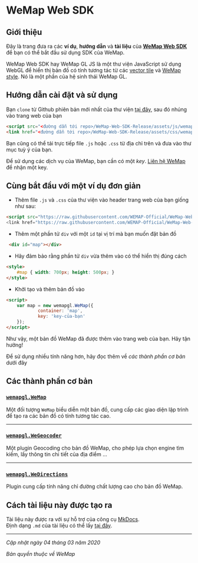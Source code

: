 # WeMap Web SDK

## Giới thiệu

Đây là trang đưa ra các **ví dụ**, **hướng dẫn** và **tài liệu** của [**WeMap Web SDK**](#) để bạn có thể bắt đầu sử dụng SDK của WeMap.

WeMap Web SDK hay WeMap GL JS là một thư viện JavaScript sử dụng WebGL để hiển thị bản đồ có tính tương tác từ các [vector tile](#) và [WeMap style](#). Nó là một phần của hệ sinh thái WeMap GL.

## Hướng dẫn cài đặt và sử dụng

Bạn `clone` từ Github phiên bản mới nhất của thư viện [tại đây](https://github.com/WEMAP-Official/WeMap-Web-SDK-Release), sau đó nhúng vào trang web của bạn
```html
<script src="<đường dẫn tới repo>/WeMap-Web-SDK-Release/assets/js/wemap-gl.js" type="text/javascript"></script>
<link href="<đường dẫn tới repo>/WeMap-Web-SDK-Release/assets/css/wemap.min.css" rel="stylesheet" />
```
Bạn cũng có thể tải trực tiếp file `.js` hoặc `.css` từ địa chỉ trên và đưa vào thư mục tuỳ ý của bạn.  
  
Để sử dụng các dịch vụ của WeMap, bạn cần có một *key*. [Liên hệ WeMap](#) để nhận một key.

## Cùng bắt đầu với một ví dụ đơn giản
- Thêm file `.js` và `.css` của thư viện vào header trang web của bạn giống như sau:  

```html
<script src="https://raw.githubusercontent.com/WEMAP-Official/WeMap-Web-SDK-Release/master/assets/js/wemap-gl.js" type="text/javascript"><script>
<link href="https://raw.githubusercontent.com/WEMAP-Official/WeMap-Web-SDK-Release/master/assets/css/wemap.min.css" rel="stylesheet" />
```
- Thêm một phần tử `div` với một `id` tại vị trí mà bạn muốn đặt bản đồ
```html
 <div id="map"></div>
```
- Hãy đảm bảo rằng phần tử `div` vừa thêm vào có thể hiển thị đúng cách
```html
<style>
    #map { width: 700px; height: 500px; }
</style>
```
- Khởi tạo và thêm bản đồ vào
```html
<script>
    var map = new wemapgl.WeMap({
            container: 'map',
            key: 'key-của-bạn'
    });
</script>
```
Như vậy, một bản đồ WeMap đã được thêm vào trang web của bạn. Hãy tận hưởng!

Để sử dụng nhiều tính năng hơn, hãy đọc thêm về *các thành phần cơ bản* dưới đây
## Các thành phần cơ bản

### [`wemapgl.WeMap`](./wemap.md)

Một đối tượng `WeMap` biểu diễn một bản đồ, cung cấp các giao diện lập trình để tạo ra các bản đồ có tính tương tác cao.

---

### [`wemapgl.WeGeocoder`](./wegeocoder.md)

Một plugin Geocoding cho bản đồ WeMap, cho phép lựa chọn engine tìm kiếm, lấy thông tin chi tiết của địa điểm ...

---

### [`wemapgl.WeDirections`](./wedirections.md)

Plugin cung cấp tính năng chỉ đường chất lượng cao cho bản đồ WeMap.


## Cách tài liệu này được tạo ra

Tài liệu này được ra với sự hỗ trợ của công cụ [MkDocs](https://www.mkdocs.org/).  
Định dạng `.md` của tài liệu có thể lấy [tại đây](https://github.com/WEMAP-Official/WeMap-SDK-Documents).

---

*Cập nhật ngày 04 tháng 03 năm 2020*

*Bản quyền thuộc về WeMap*
